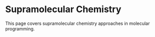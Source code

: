 # Supramolecular Chemistry

This page covers supramolecular chemistry approaches in molecular programming.
